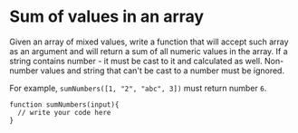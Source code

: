 # Sum of values in an array
 Given an array of mixed values, write a function that will accept such array as an argument and will return a sum of all numeric values in the array. If a string contains number - it must be cast to it and calculated as well. Non-number values and string that can't be cast to a number must be ignored.

For example, `sumNumbers([1, "2", "abc", 3])` must return number `6`.

```
function sumNumbers(input){
  // write your code here
}
```
